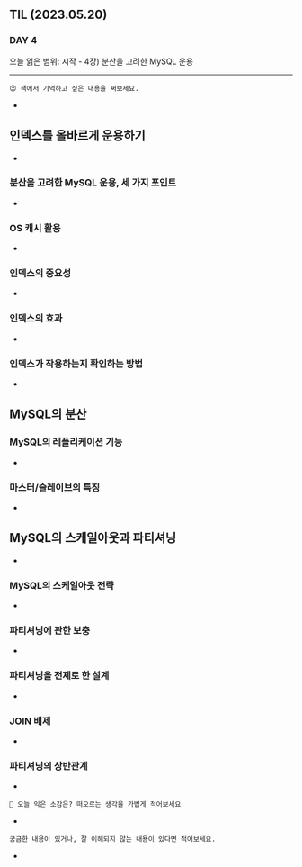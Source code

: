 ## TIL (2023.05.20)

### DAY 4

오늘 읽은 범위: 시작 - 4장) 분산을 고려한 MySQL 운용

---

```
😉 책에서 기억하고 싶은 내용을 써보세요.
```

-

## 인덱스를 올바르게 운용하기

-

### 분산을 고려한 MySQL 운용, 세 가지 포인트

-

### OS 캐시 활용

-

### 인덱스의 중요성

-

### 인덱스의 효과

-

### 인덱스가 작용하는지 확인하는 방법

-

## MySQL의 분산

### MySQL의 레플리케이션 기능

-

### 마스터/슬레이브의 특징

-

## MySQL의 스케일아웃과 파티셔닝

-

### MySQL의 스케일아웃 전략

-

### 파티셔닝에 관한 보충

-

### 파티셔닝을 전제로 한 설계

-

### JOIN 배제

-

### 파티셔닝의 상반관계

-

```
🤔 오늘 익은 소감은? 떠오르는 생각을 가볍게 적어보세요
```

-

```
궁금한 내용이 있거나, 잘 이해되지 않는 내용이 있다면 적어보세요.
```

-
